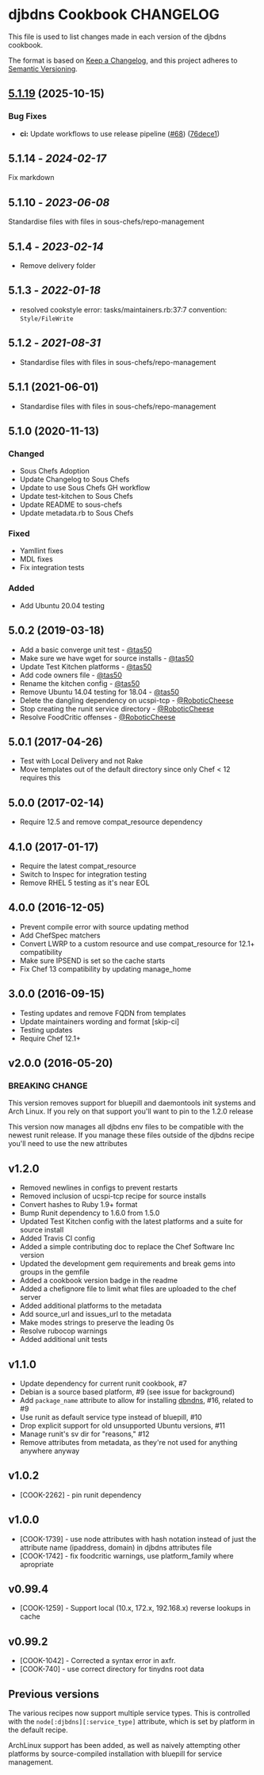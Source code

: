 # djbdns Cookbook CHANGELOG

This file is used to list changes made in each version of the djbdns cookbook.

The format is based on [Keep a Changelog](https://keepachangelog.com/en/1.0.0/),
and this project adheres to [Semantic Versioning](https://semver.org/spec/v2.0.0.html).

## [5.1.19](https://github.com/sous-chefs/djbdns/compare/5.1.18...v5.1.19) (2025-10-15)


### Bug Fixes

* **ci:** Update workflows to use release pipeline ([#68](https://github.com/sous-chefs/djbdns/issues/68)) ([76dece1](https://github.com/sous-chefs/djbdns/commit/76dece1864bf325f15114c64628569b7a14a806c))

## 5.1.14 - *2024-02-17*

Fix markdown

## 5.1.10 - *2023-06-08*

Standardise files with files in sous-chefs/repo-management

## 5.1.4 - *2023-02-14*

* Remove delivery folder

## 5.1.3 - *2022-01-18*

* resolved cookstyle error: tasks/maintainers.rb:37:7 convention: `Style/FileWrite`

## 5.1.2 - *2021-08-31*

* Standardise files with files in sous-chefs/repo-management

## 5.1.1 (2021-06-01)

* Standardise files with files in sous-chefs/repo-management

## 5.1.0 (2020-11-13)

### Changed

* Sous Chefs Adoption
* Update Changelog to Sous Chefs
* Update to use Sous Chefs GH workflow
* Update test-kitchen to Sous Chefs
* Update README to sous-chefs
* Update metadata.rb to Sous Chefs

### Fixed

* Yamllint fixes
* MDL fixes
* Fix integration tests

### Added

* Add Ubuntu 20.04 testing

## 5.0.2 (2019-03-18)

* Add a basic converge unit test - [@tas50](https://github.com/tas50)
* Make sure we have wget for source installs - [@tas50](https://github.com/tas50)
* Update Test Kitchen platforms - [@tas50](https://github.com/tas50)
* Add code owners file - [@tas50](https://github.com/tas50)
* Rename the kitchen config - [@tas50](https://github.com/tas50)
* Remove Ubuntu 14.04 testing for 18.04 - [@tas50](https://github.com/tas50)
* Delete the dangling dependency on ucspi-tcp - [@RoboticCheese](https://github.com/RoboticCheese)
* Stop creating the runit service directory - [@RoboticCheese](https://github.com/RoboticCheese)
* Resolve FoodCritic offenses - [@RoboticCheese](https://github.com/RoboticCheese)

## 5.0.1 (2017-04-26)

* Test with Local Delivery and not Rake
* Move templates out of the default directory since only Chef < 12 requires this

## 5.0.0 (2017-02-14)

* Require 12.5 and remove compat_resource dependency

## 4.1.0 (2017-01-17)

* Require the latest compat_resource
* Switch to Inspec for integration testing
* Remove RHEL 5 testing as it's near EOL

## 4.0.0 (2016-12-05)

* Prevent compile error with source updating method
* Add ChefSpec matchers
* Convert LWRP to a custom resource and use compat_resource for 12.1+ compatibility
* Make sure IPSEND is set so the cache starts
* Fix Chef 13 compatibility by updating manage_home

## 3.0.0 (2016-09-15)

* Testing updates and remove FQDN from templates
* Update maintainers wording and format [skip-ci]
* Testing updates
* Require Chef 12.1+

## v2.0.0 (2016-05-20)

### BREAKING CHANGE

This version removes support for bluepill and daemontools init systems and Arch Linux. If you rely on that support you'll want to pin to the 1.2.0 release

This version now manages all djbdns env files to be compatible with the newest runit release. If you manage these files outside of the djbdns recipe you'll need to use the new attributes

## v1.2.0

* Removed newlines in configs to prevent restarts
* Removed inclusion of ucspi-tcp recipe for source installs
* Convert hashes to Ruby 1.9+ format
* Bump Runit dependency to 1.6.0 from 1.5.0
* Updated Test Kitchen config with the latest platforms and a suite for source install
* Added Travis CI config
* Added a simple contributing doc to replace the Chef Software Inc version
* Updated the development gem requirements and break gems into groups in the gemfile
* Added a cookbook version badge in the readme
* Added a chefignore file to limit what files are uploaded to the chef server
* Added additional platforms to the metadata
* Add source_url and issues_url to the metadata
* Make modes strings to preserve the leading 0s
* Resolve rubocop warnings
* Added additional unit tests

## v1.1.0

* Update dependency for current runit cookbook, #7
* Debian is a source based platform, #9 (see issue for background)
* Add `package_name` attribute to allow for installing [dbndns](http://en.wikipedia.org/wiki/Dbndns), #16, related to #9
* Use runit as default service type instead of bluepill, #10
* Drop explicit support for old unsupported Ubuntu versions, #11
* Manage runit's sv dir for "reasons," #12
* Remove attributes from metadata, as they're not used for anything anywhere anyway

## v1.0.2

* [COOK-2262] - pin runit dependency

## v1.0.0

* [COOK-1739] - use node attributes with hash notation instead of just the attribute name (ipaddress, domain) in djbdns attributes file
* [COOK-1742] - fix foodcritic warnings, use platform_family where apropriate

## v0.99.4

* [COOK-1259] - Support local (10.x, 172.x, 192.168.x) reverse lookups in cache

## v0.99.2

* [COOK-1042] - Corrected a syntax error in axfr.
* [COOK-740] - use correct directory for tinydns root data

## Previous versions

The various recipes now support multiple service types. This is controlled with the `node[:djbdns][:service_type]` attribute, which is set by platform in the default recipe.

ArchLinux support has been added, as well as naively attempting other platforms by source-compiled installation with bluepill for service management.
